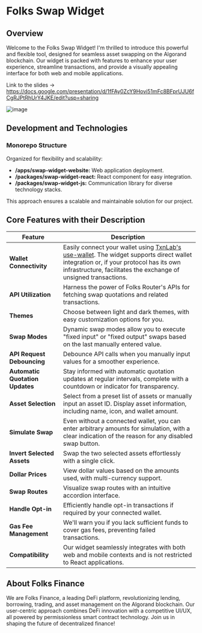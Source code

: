 # Folks Swap Widget

## Overview

Welcome to the Folks Swap Widget! I'm thrilled to introduce this powerful and flexible tool, designed for seamless asset swapping on the Algorand blockchain. Our widget is packed with features to enhance your user experience, streamline transactions, and provide a visually appealing interface for both web and mobile applications.

Link to the slides -> https://docs.google.com/presentation/d/1fFAy0ZcY9Hovi51mFc8BFprUJU6fCgRJPtRhUrY4JKE/edit?usp=sharing

![image](https://github.com/kamalbuilds/folksrouterwidget/assets/95926324/6bb39d17-1633-4207-9f85-e2aa821eb37d)

## Development and Technologies

### Monorepo Structure

Organized for flexibility and scalability:

- **/apps/swap-widget-website:** Web application deployment.
- **/packages/swap-widget-react:** React component for easy integration.
- **/packages/swap-widget-js:** Communication library for diverse technology stacks.

This approach ensures a scalable and maintainable solution for our project.

## Core Features with their Description

| **Feature**                   | **Description**                                                                                                                                                                                                                                                                                                             |
|-------------------------------|-------------------------------------------------------------------------------------------------------------------------------------------------------------------------------------------------------------------------------------------------------------------------------------------------------------------------------|
| **Wallet Connectivity**       | Easily connect your wallet using [TxnLab's use-wallet](https://github.com/TxnLab/use-wallet/tree/main). The widget supports direct wallet integration or, if your protocol has its own infrastructure, facilitates the exchange of unsigned transactions.                                                                             |
| **API Utilization**           | Harness the power of Folks Router's APIs for fetching swap quotations and related transactions.                                                                                                                                                                                                                              |
| **Themes**                    | Choose between light and dark themes, with easy customization options for you.                                                                                                                                                                                                                                               |
| **Swap Modes**                | Dynamic swap modes allow you to execute "fixed input" or "fixed output" swaps based on the last manually entered value.                                                                                                                                                                                                    |
| **API Request Debouncing**    | Debounce API calls when you manually input values for a smoother experience.                                                                                                                                                                                                                                                 |
| **Automatic Quotation Updates** | Stay informed with automatic quotation updates at regular intervals, complete with a countdown or indicator for transparency.                                                                                                                                                                                               |
| **Asset Selection**           | Select from a preset list of assets or manually input an asset ID. Display asset information, including name, icon, and wallet amount.                                                                                                                                                                                      |
| **Simulate Swap**             | Even without a connected wallet, you can enter arbitrary amounts for simulation, with a clear indication of the reason for any disabled swap button.                                                                                                                                                                       |
| **Invert Selected Assets**    | Swap the two selected assets effortlessly with a single click.                                                                                                                                                                                                                                                              |
| **Dollar Prices**             | View dollar values based on the amounts used, with multi-currency support.                                                                                                                                                                                                                                                  |
| **Swap Routes**               | Visualize swap routes with an intuitive accordion interface.                                                                                                                                                                                                                                                               |
| **Handle Opt-in**             | Efficiently handle opt-in transactions if required by your connected wallet.                                                                                                                                                                                                                                               |
| **Gas Fee Management**        | We'll warn you if you lack sufficient funds to cover gas fees, preventing failed transactions.                                                                                                                                                                                                                               |
| **Compatibility**             | Our widget seamlessly integrates with both web and mobile contexts and is not restricted to React applications.                                                                                                                                                                                                              |


## About Folks Finance

We are Folks Finance, a leading DeFi platform, revolutionizing lending, borrowing, trading, and asset management on the Algorand blockchain. Our user-centric approach combines DeFi innovation with a competitive UI/UX, all powered by permissionless smart contract technology. Join us in shaping the future of decentralized finance!
